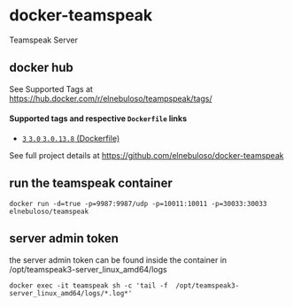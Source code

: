 # docker-teamspeak

Teamspeak Server

## docker hub

See Supported Tags at https://hub.docker.com/r/elnebuloso/teampspeak/tags/

#### Supported tags and respective `Dockerfile` links

- [`3` `3.0` `3.0.13.8` (Dockerfile)](https://github.com/elnebuloso/docker-teamspeak/blob/master/Dockerfile)

See full project details at https://github.com/elnebuloso/docker-teamspeak

## run the teamspeak container

```
docker run -d=true -p=9987:9987/udp -p=10011:10011 -p=30033:30033 elnebuloso/teamspeak
```

## server admin token

the server admin token can be found inside the container in /opt/teamspeak3-server_linux_amd64/logs

```
docker exec -it teamspeak sh -c 'tail -f  /opt/teamspeak3-server_linux_amd64/logs/*.log*'
```